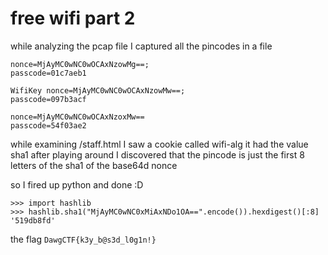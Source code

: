 # free wifi part 2

while analyzing the pcap file I captured all the pincodes in a file
```
nonce=MjAyMC0wNC0wOCAxNzowMg==;
passcode=01c7aeb1

WifiKey nonce=MjAyMC0wNC0wOCAxNzowMw==; 
passcode=097b3acf

nonce=MjAyMC0wNC0wOCAxNzoxMw== 
passcode=54f03ae2
```

while examining /staff.html I saw a cookie called wifi-alg it had the value sha1
after playing around I discovered that the pincode is just the first 8 letters of the sha1 of the base64d nonce

so I fired up python and done :D
```
>>> import hashlib
>>> hashlib.sha1("MjAyMC0wNC0xMiAxNDo1OA==".encode()).hexdigest()[:8] 
'519db8fd'
```
the flag
`DawgCTF{k3y_b@s3d_l0g1n!}`
